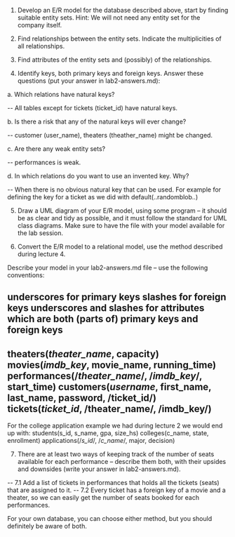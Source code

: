 1. Develop an E/R model for the database described above, start by finding suitable entity sets. Hint: We will not need any entity set for the company itself.

2. Find relationships between the entity sets. Indicate the multiplicities of all relationships.

3. Find attributes of the entity sets and (possibly) of the relationships.

4. Identify keys, both primary keys and foreign keys. Answer these questions (put your answer in lab2-answers.md):

a. Which relations have natural keys?

   -- All tables except for tickets (ticket_id) have natural keys.

b. Is there a risk that any of the natural keys will ever change?

   -- customer (user_name), theaters (theather_name) might be changed.

c. Are there any weak entity sets?

   -- performances is weak.

d. In which relations do you want to use an invented key. Why?

   -- When there is no obvious natural key that can be used. For example for defining the key for a ticket as we did with default(..randomblob..)

5. Draw a UML diagram of your E/R model, using some program – it should be as clear and tidy as possible, and it must follow the standard for UML class diagrams. Make sure to have the file with your model available for the lab session.

6. Convert the E/R model to a relational model, use the method described during lecture 4.

Describe your model in your lab2-answers.md file – use the following conventions:

underscores for primary keys
slashes for foreign keys
underscores and slashes for attributes which are both (parts of) primary keys and foreign keys
--
   theaters(_theater_name_, capacity)
   movies(_imdb_key_, movie_name, running_time)
   performances(/_theater_name_/, /_imdb_key_/, start_time)
   customers(_username_, first_name, last_name, password, /ticket_id/)
   tickets(_ticket_id_, /theater_name/, /imdb_key/)
--
For the college application example we had during lecture 2 we would end up with:
   students(s_id, s_name, gpa, size_hs)
   colleges(c_name, state, enrollment)
   applications(/_s_id_/, /_c_name_/, major, decision)

7. There are at least two ways of keeping track of the number of seats available for each performance – describe them both, with their upsides and downsides (write your answer in lab2-answers.md).

-- 7.1 Add a list of tickets in performances that holds all the tickets (seats) that are assigned to it.
-- 7.2 Every ticket has a foreign key of a movie and a theater, so we can easily get the number of seats booked for each performances.

For your own database, you can choose either method, but you should definitely be aware of both.